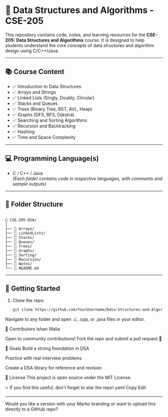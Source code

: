 # 📘 Data Structures and Algorithms - CSE-205

This repository contains code, notes, and learning resources for the **CSE-205: Data Structures and Algorithms** course. It is designed to help students understand the core concepts of data structures and algorithm design using C/C++/Java.

---

## 📚 Course Content

- ✅ Introduction to Data Structures
- ✅ Arrays and Strings
- ✅ Linked Lists (Singly, Doubly, Circular)
- ✅ Stacks and Queues
- ✅ Trees (Binary Tree, BST, AVL, Heap)
- ✅ Graphs (DFS, BFS, Dijkstra)
- ✅ Searching and Sorting Algorithms
- ✅ Recursion and Backtracking
- ✅ Hashing
- ✅ Time and Space Complexity

---

## 💻 Programming Language(s)

- C / C++ / Java  
*(Each folder contains code in respective languages, with comments and sample outputs)*

---

## 📂 Folder Structure
```

📁 CSE-205-DSA/
│
├── 📁 Arrays/
├── 📁 LinkedLists/
├── 📁 Stacks/
├── 📁 Queues/
├── 📁 Trees/
├── 📁 Graphs/
├── 📁 Sorting/
├── 📁 Recursion/
├── 📁 Notes/
└── 📄 README.md

```

---

## 🚀 Getting Started

1. Clone the repo:
   ```bash
   git clone https://github.com/YourUsername/Data-Structures-and-Algorithms--CSE-205.git

Navigate to any folder and open .c, .cpp, or .java files in your editor.

🧠 Contributors
Ishan Walia

Open to community contributions! Fork the repo and submit a pull request 🚀

🎯 Goals
Build a strong foundation in DSA

Practice with real interview problems

Create a DSA library for reference and revision

📌 License
This project is open source under the MIT License.

⭐ If you find this useful, don't forget to star the repo!
yaml
Copy
Edit

---

Would you like a version with your Marko branding or want to upload this directly to a GitHub repo?







